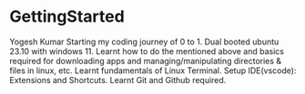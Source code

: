 # GettingStarted
Yogesh Kumar
Starting my coding journey of 0 to 1.
Dual booted ubuntu 23.10 with windows 11.
Learnt how to do the mentioned above and basics required for downloading apps and managing/manipulating directories & files in linux, etc.
Learnt fundamentals of Linux Terminal.
Setup IDE(vscode): Extensions and Shortcuts.
Learnt Git and Github required. 
